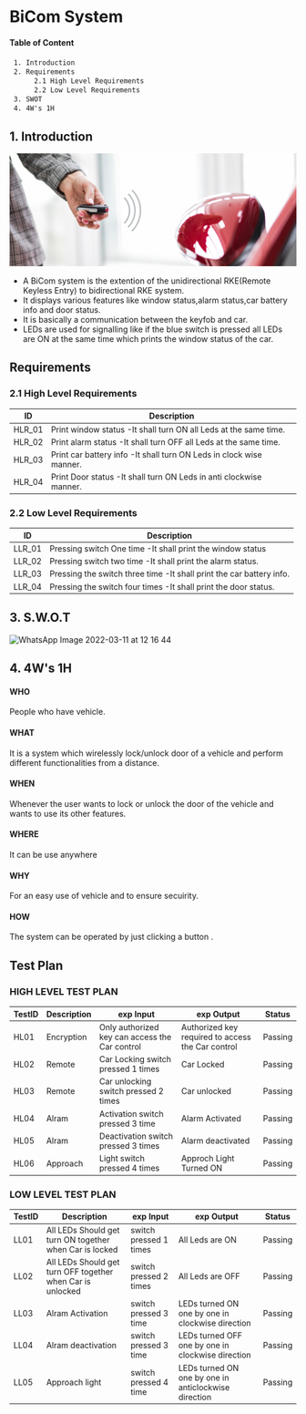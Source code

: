 # BiCom System
#### Table of Content
     1. Introduction
     2. Requirements
          2.1 High Level Requirements
          2.2 Low Level Requirements
     3. SWOT
     4. 4W's 1H

## 1. Introduction

 ![Block Diagram](https://github.com/ShamaTorgal/M3_G15/blob/main/Project2/1_Requirements/Bicomsys.jpg)
 
* A BiCom system is the extention of the unidirectional RKE(Remote Keyless Entry) to bidirectional RKE system.
* It displays various features like window status,alarm status,car battery info and door status.
* It is basically a communication between the keyfob and car.
* LEDs are used for signalling like if the blue switch is pressed all LEDs are ON at the same time which prints the window status of the car.

## Requirements

### 2.1 High Level Requirements

|ID	|	Description|
| --- | --- |
|HLR_01|	Print window status	-It shall turn ON all Leds at the same time.|
|HLR_02	|Print alarm status	-It shall turn OFF all Leds at the same time.|
|HLR_03	|Print car battery info	-It shall turn ON  Leds  in clock wise manner.|
|HLR_04	|Print Door status	-It shall turn ON Leds in anti clockwise manner.|


### 2.2 Low Level Requirements

|ID|	Description|
| --- | --- |
|LLR_01|	Pressing switch One time	-It shall print the window status|
|LLR_02|	Pressing switch two time	-It shall print the alarm status.|
|LLR_03	|Pressing the switch three time -It shall print the car battery info.|
|LLR_04	|Pressing the switch four times -It shall print the door status.|

## 3. S.W.O.T

![WhatsApp Image 2022-03-11 at 12 16 44](https://user-images.githubusercontent.com/98829310/157816983-06f5fef0-7dae-4118-9cb7-feddf844a05f.jpeg)

## 4. 4W's 1H

#### WHO

People who have vehicle.
#### WHAT

It is a system which wirelessly lock/unlock door of a vehicle and perform different functionalities from a distance.
#### WHEN

Whenever the user wants to lock or unlock the door of the vehicle and wants to use its other features.
#### WHERE

It can be use anywhere
#### WHY

For an easy use of vehicle and to ensure secuirity.
#### HOW

The system can be operated by just clicking a button .

## Test Plan

### HIGH LEVEL TEST PLAN

|TestID|	Description	| exp Input| exp	Output|	Status|
| --- | --- | --- | --- | --- |
|HL01	|Encryption|	Only authorized key can access the Car control|	Authorized key required to access the Car control	|Passing|
|HL02	|Remote |Car Locking	switch pressed 1 times|	Car Locked	|Passing|
|HL03	|Remote |Car unlocking	switch pressed 2 times|	Car unlocked	|Passing|
|HL04	|Alram |Activation	switch pressed 3 time	|Alarm Activated	|Passing|
|HL05	|Alram |Deactivation	switch pressed 3 times|	Alarm deactivated	|Passing|
|HL06	|Approach |Light	switch pressed 4 times	|Approch Light Turned ON |	Passing|

### LOW LEVEL TEST PLAN

|TestID|	Description	| exp Input	| exp Output|	Status|
| --- | --- | --- | --- | --- |
|LL01|	All LEDs Should get turn ON together when Car is locked	|switch pressed 1 times|	All Leds are ON	|Passing|
|LL02	|All LEDs Should get turn OFF together when Car is unlocked	|switch pressed 2 times|	All Leds are OFF	|Passing|
|LL03	|Alram Activation	|switch pressed 3 time|	LEDs turned ON one by one in clockwise direction	|Passing|
|LL04	|Alram deactivation	|switch pressed 3 time|	LEDs turned OFF one by one in clockwise direction	|Passing|
|LL05	|Approach light	|switch pressed 4 time|	LEDs turned ON one by one in anticlockwise direction	|Passing|
